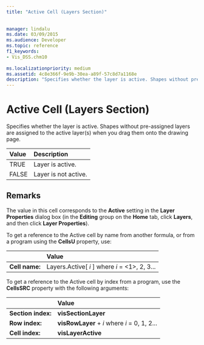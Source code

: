 ```yaml
---
title: "Active Cell (Layers Section)"
 
 
manager: lindalu
ms.date: 03/09/2015
ms.audience: Developer
ms.topic: reference
f1_keywords:
- Vis_DSS.chm10
 
ms.localizationpriority: medium
ms.assetid: 4c8e366f-9e9b-30ea-a89f-57c8d7a1168e
description: "Specifies whether the layer is active. Shapes without pre-assigned layers are assigned to the active layer(s) when you drag them onto the drawing page."
---
```


# Active Cell (Layers Section)

Specifies whether the layer is active. Shapes without pre-assigned layers are assigned to the active layer(s) when you drag them onto the drawing page.
  
|**Value**|**Description**|
|:-----|:-----|
|TRUE  <br/> |Layer is active. |
|FALSE  <br/> |Layer is not active. |
   
## Remarks

The value in this cell corresponds to the **Active** setting in the **Layer Properties** dialog box (in the **Editing** group on the **Home** tab, click **Layers**, and then click **Layer Properties**).
  
To get a reference to the Active cell by name from another formula, or from a program using the **CellsU** property, use: 
  
||Value |
|:-----|:-----|
|**Cell name:**  <br/> |Layers.Active[ *i*  ]           where  *i*  = <1>, 2, 3... |
   
To get a reference to the Active cell by index from a program, use the **CellsSRC** property with the following arguments: 
  
||Value |
|:-----|:-----|
|**Section index:**  <br/> |**visSectionLayer** <br/> |
|**Row index:**  <br/> |**visRowLayer** +  *i*           where  *i*  = 0, 1, 2... |
|**Cell index:**  <br/> |**visLayerActive** <br/> |
   

